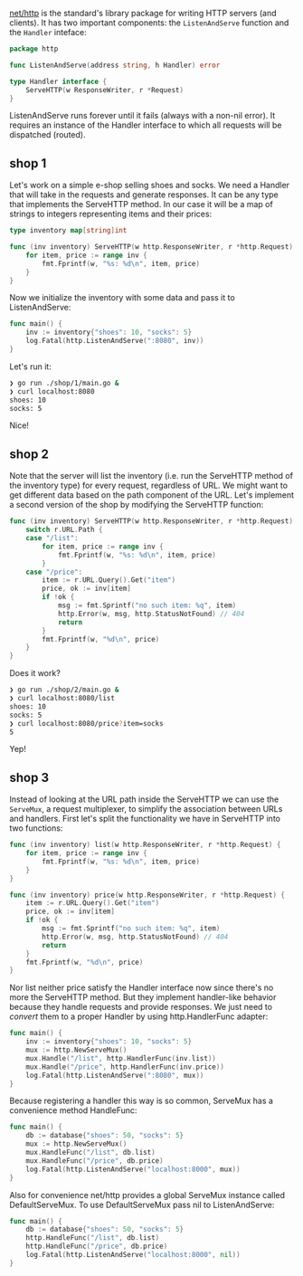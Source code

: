 [net/http](https://pkg.go.dev/net/http) is the standard's library package for writing HTTP servers (and clients). It has two important components: the  `ListenAndServe` function and the `Handler` inteface:

```go
package http

func ListenAndServe(address string, h Handler) error

type Handler interface {
	ServeHTTP(w ResponseWriter, r *Request)
}
```

ListenAndServe runs forever until it fails (always with a non-nil error). It requires an instance of the Handler interface to which all requests will be dispatched (routed).

## shop 1

Let's work on a simple e-shop selling shoes and socks. We need a Handler that will take in the requests and generate responses. It can be any type that implements the ServeHTTP method. In our case it will be a map of strings to integers representing items and their prices:

```go
type inventory map[string]int

func (inv inventory) ServeHTTP(w http.ResponseWriter, r *http.Request) {
	for item, price := range inv {
		fmt.Fprintf(w, "%s: %d\n", item, price)
	}
}
```

Now we initialize the inventory with some data and pass it to ListenAndServe:

```go
func main() {
	inv := inventory{"shoes": 10, "socks": 5}
	log.Fatal(http.ListenAndServe(":8080", inv))
}
```

Let's run it:

```sh
❯ go run ./shop/1/main.go &
❯ curl localhost:8080
shoes: 10
socks: 5
```

Nice!

## shop 2

Note that the server will list the inventory (i.e. run the ServeHTTP method of the inventory type) for every request, regardless of URL. We might want to get different data based on the path component of the URL. Let's implement a second version of the shop by modifying the ServeHTTP function:

```go
func (inv inventory) ServeHTTP(w http.ResponseWriter, r *http.Request) {
	switch r.URL.Path {
	case "/list":
		for item, price := range inv {
			fmt.Fprintf(w, "%s: %d\n", item, price)
		}
	case "/price":
		item := r.URL.Query().Get("item")
		price, ok := inv[item]
		if !ok {
			msg := fmt.Sprintf("no such item: %q", item)
			http.Error(w, msg, http.StatusNotFound) // 404
			return
		}
		fmt.Fprintf(w, "%d\n", price)
	}
}
```

Does it work?

```sh
❯ go run ./shop/2/main.go &
❯ curl localhost:8080/list
shoes: 10
socks: 5
❯ curl localhost:8080/price?item=socks
5
```

Yep!

## shop 3

Instead of looking at the URL path inside the ServeHTTP we can use the `ServeMux`, a request multiplexer, to simplify the association between URLs and handlers. First let's split the functionality we have in ServeHTTP into two functions:

```go
func (inv inventory) list(w http.ResponseWriter, r *http.Request) {
	for item, price := range inv {
		fmt.Fprintf(w, "%s: %d\n", item, price)
	}
}

func (inv inventory) price(w http.ResponseWriter, r *http.Request) {
	item := r.URL.Query().Get("item")
	price, ok := inv[item]
	if !ok {
		msg := fmt.Sprintf("no such item: %q", item)
		http.Error(w, msg, http.StatusNotFound) // 404
		return
	}
	fmt.Fprintf(w, "%d\n", price)
}
```

Nor list neither price satisfy the Handler interface now since there's no more the ServeHTTP method. But they implement handler-like behavior because they handle requests and provide responses. We just need to *convert* them to a proper Handler by using http.HandlerFunc adapter:

```go
func main() {
	inv := inventory{"shoes": 10, "socks": 5}
	mux := http.NewServeMux()
	mux.Handle("/list", http.HandlerFunc(inv.list))
	mux.Handle("/price", http.HandlerFunc(inv.price))
	log.Fatal(http.ListenAndServe(":8080", mux))
}
```

Because registering a handler this way is so common, ServeMux has a convenience method HandleFunc:

```go
func main() {
	db := database{"shoes": 50, "socks": 5}
	mux := http.NewServeMux()
	mux.HandleFunc("/list", db.list)
	mux.HandleFunc("/price", db.price)
	log.Fatal(http.ListenAndServe("localhost:8000", mux))
}
```

Also for convenience net/http provides a global ServeMux instance called DefaultServeMux. To use DefaultServeMux pass nil to ListenAndServe:

```go
func main() {
	db := database{"shoes": 50, "socks": 5}
	http.HandleFunc("/list", db.list)
	http.HandleFunc("/price", db.price)
	log.Fatal(http.ListenAndServe("localhost:8000", nil))
}
```